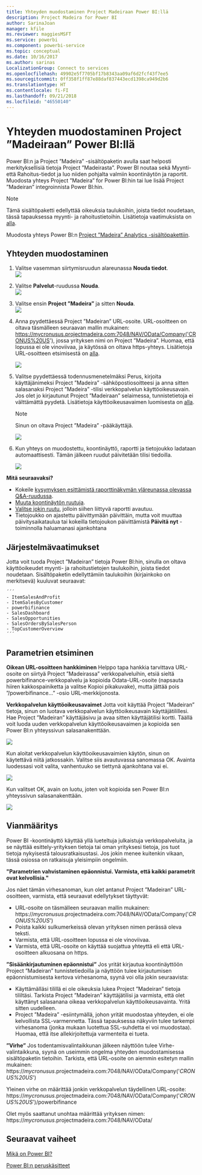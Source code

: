 ```yaml
---
title: Yhteyden muodostaminen Project Madeiraan Power BI:llä
description: Project Madeira for Power BI
author: SarinaJoan
manager: kfile
ms.reviewer: maggiesMSFT
ms.service: powerbi
ms.component: powerbi-service
ms.topic: conceptual
ms.date: 10/16/2017
ms.author: sarinas
LocalizationGroup: Connect to services
ms.openlocfilehash: 49902e5f7705bf17b8343aa09af6d2fcf43f7ee5
ms.sourcegitcommit: 0ff358f1ff87e88daf837443ecd1398ca949d2b6
ms.translationtype: HT
ms.contentlocale: fi-FI
ms.lasthandoff: 09/21/2018
ms.locfileid: "46550140"
---
```

# <a name="connect-to-project-madeira-with-power-bi"></a>Yhteyden muodostaminen Project ”Madeiraan” Power BI:llä
Power BI:n ja Project ”Madeira” -sisältöpaketin avulla saat helposti merkityksellisiä tietoja Project ”Madeirasta”. Power BI noutaa sekä Myynti- että Rahoitus-tiedot ja luo niiden pohjalta valmiin koontinäytön ja raportit.
Muodosta yhteys Project ”Madeira” for Power BI:hin tai lue lisää Project ”Madeiran” integroinnista Power BI:hin.

>[!NOTE]
>Tämä sisältöpaketti edellyttää oikeuksia taulukoihin, joista tiedot noudetaan, tässä tapauksessa myynti- ja rahoitustietoihin. Lisätietoja vaatimuksista on [alla](#Requirements).

Muodosta yhteys Power BI:n [Project ”Madeira” Analytics -sisältöpakettiin](https://app.powerbi.com/getdata/services/project-madeira).

## <a name="how-to-connect"></a>Yhteyden muodostaminen
1. Valitse vasemman siirtymisruudun alareunassa **Nouda tiedot**.  
    ![](media/service-connect-to-project-madeira/getdata.png)
2. Valitse **Palvelut**-ruudussa **Nouda**.  
    ![](media/service-connect-to-project-madeira/services.png)
3. Valitse ensin **Project ”Madeira”** ja sitten **Nouda**.  
    ![](media/service-connect-to-project-madeira/projectmadeira.png)
4. Anna pyydettäessä Project ”Madeiran” URL-osoite. URL-osoitteen on oltava täsmälleen seuraavan mallin mukainen: <https://mycronusus.projectmadeira.com:7048/NAV/OData/Company('CRONUS%20US>'), jossa yrityksen nimi on Project ”Madeira”. Huomaa, että lopussa ei ole vinoviivaa, ja käytössä on oltava https-yhteys. Lisätietoja URL-osoitteen etsimisestä on [alla](#FindingParams).  
   
    ![](media/service-connect-to-project-madeira/params.png)
5. Valitse pyydettäessä todennusmenetelmäksi Perus, kirjoita käyttäjänimeksi Project ”Madeira” -sähköpostiosoitteesi ja anna sitten salasanaksi Project ”Madeira” -tilisi verkkopalvelun käyttöoikeusavain. Jos olet jo kirjautunut Project ”Madeiraan” selaimessa, tunnistetietoja ei välttämättä pyydetä. Lisätietoja käyttöoikeusavaimen luomisesta on [alla](#FindingParams).  
   
    >[!NOTE]
    >Sinun on oltava Project ”Madeira” -pääkäyttäjä.
   
   ![](media/service-connect-to-project-madeira/creds.png)
6. Kun yhteys on muodostettu, koontinäyttö, raportti ja tietojoukko ladataan automaattisesti. Tämän jälkeen ruudut päivitetään tilisi tiedoilla.  
   
    ![](media/service-connect-to-project-madeira/dashboard.png)

**Mitä seuraavaksi?**

* Kokeile [kysymyksen esittämistä raporttinäkymän yläreunassa olevassa Q&A-ruudussa](consumer/end-user-q-and-a.md).
* [Muuta koontinäytön ruutuja](service-dashboard-edit-tile.md).
* [Valitse jokin ruutu](consumer/end-user-tiles.md), jolloin siihen liittyvä raportti avautuu.
* Tietojoukko on ajastettu päivittymään päivittäin, mutta voit muuttaa päivitysaikataulua tai kokeilla tietojoukon päivittämistä **Päivitä nyt** -toiminnolla haluamanasi ajankohtana

<a name="Requirements"></a>

## <a name="system-requirements"></a>Järjestelmävaatimukset
Jotta voit tuoda Project ”Madeiran” tietoja Power BI:hin, sinulla on oltava käyttöoikeudet myynti- ja rahoitustietojen taulukoihin, joista tiedot noudetaan. Sisältöpaketin edellyttämiin taulukoihin (kirjainkoko on merkitsevä) kuuluvat seuraavat:  
 
    ´´´ 
    - ItemSalesAndProfit  
    - ItemSalesByCustomer  
    - powerbifinance  
    - SalesDashboard  
    - SalesOpportunities  
    - SalesOrdersBySalesPerson  
    - TopCustomerOverview  
    ´´´ 

<a name="FindingParams"></a>

## <a name="finding-parameters"></a>Parametrien etsiminen
**Oikean URL-osoitteen hankkiminen** Helppo tapa hankkia tarvittava URL-osoite on siirtyä Project ”Madeirassa” verkkopalveluihin, etsiä sieltä powerbifinance-verkkopalvelu ja kopioida Odata-URL-osoite (napsauta hiiren kakkospainiketta ja valitse Kopioi pikakuvake), mutta jättää pois ”/powerbifinance...” -osio URL-merkkijonosta.

**Verkkopalvelun käyttöoikeusavaimet** Jotta voit käyttää Project ”Madeiran” tietoja, sinun on luotava verkkopalvelun käyttöoikeusavain käyttäjätilillesi. Hae Project ”Madeiran” käyttäjäsivu ja avaa sitten käyttäjätilisi kortti. Täällä voit luoda uuden verkkopalvelun käyttöoikeusavaimen ja kopioida sen Power BI:n yhteyssivun salasanakenttään.

![](media/service-connect-to-project-madeira/accesskey.png)

Kun aloitat verkkopalvelun käyttöoikeusavaimien käytön, sinun on käytettävä niitä jatkossakin. Valitse siis avautuvassa sanomassa OK.
Avainta luodessasi voit valita, vanhentuuko se tiettynä ajankohtana vai ei.

![](media/service-connect-to-project-madeira/accesskey2.png)

Kun valitset OK, avain on luotu, joten voit kopioida sen Power BI:n yhteyssivun salasanakenttään.

![](media/service-connect-to-project-madeira/accesskey3.png)

## <a name="troubleshooting"></a>Vianmääritys
Power BI -koontinäyttö käyttää yllä lueteltuja julkaistuja verkkopalveluita, ja se näyttää esittely-yrityksen tietoja tai oman yrityksesi tietoja, jos tuot tietoja nykyisestä talousratkaisustasi. Jos jokin menee kuitenkin vikaan, tässä osiossa on ratkaisuja yleisimpiin ongelmiin.

**"Parametrien vahvistaminen epäonnistui. Varmista, että kaikki parametrit ovat kelvollisia."**

Jos näet tämän virhesanoman, kun olet antanut Project ”Madeiran” URL-osoitteen, varmista, että seuraavat edellytykset täyttyvät:  

- URL-osoite on täsmälleen seuraavan mallin mukainen: https://*mycronusus*.projectmadeira.com:7048/NAV/OData/Company('<em>CRONUS%20US</em>')  
- Poista kaikki sulkumerkeissä olevan yrityksen nimen perässä oleva teksti.  
- Varmista, että URL-osoitteen lopussa ei ole vinoviivaa.  
- Varmista, että URL-osoite on käyttää suojattua yhteyttä eli että URL-osoitteen alkuosana on https.  

**”Sisäänkirjautuminen epäonnistui”** Jos yrität kirjautua koontinäyttöön Project ”Madeiran” tunnistetiedoilla ja näyttöön tulee kirjautumisen epäonnistumisesta kertova virhesanoma, syynä voi olla jokin seuraavista:  

   - Käyttämälläsi tilillä ei ole oikeuksia lukea Project ”Madeiran” tietoja tililtäsi. Tarkista Project ”Madeiran” käyttäjätilisi ja varmista, että olet käyttänyt salasanana oikeaa verkkopalvelun käyttöoikeusavainta. Yritä sitten uudelleen.  
   - Project ”Madeira” -esiintymällä, johon yrität muodostaa yhteyden, ei ole kelvollista SSL-varmennetta. Tässä tapauksessa näkyviin tulee tarkempi virhesanoma (jonka mukaan luotettua SSL-suhdetta ei voi muodostaa). Huomaa, että itse allekirjoitettuja varmenteita ei tueta.  

**”Virhe”** Jos todentamisvalintaikkunan jälkeen näyttöön tulee Virhe-valintaikkuna, syynä on useimmin ongelma yhteyden muodostamisessa sisältöpaketin tietoihin. Tarkista, että URL-osoite on aiemmin esitetyn mallin mukainen:  
    https://*mycronusus*.projectmadeira.com:7048/NAV/OData/Company('<em>CRONUS%20US</em>')

Yleinen virhe on määrittää jonkin verkkopalvelun täydellinen URL-osoite:  
    https://*mycronusus*.projectmadeira.com:7048/NAV/OData/Company('<em>CRONUS%20US</em>')/powerbifinance

Olet myös saattanut unohtaa määrittää yrityksen nimen:   
    https://<em>mycronusus</em>.projectmadeira.com:7048/NAV/OData/

## <a name="next-steps"></a>Seuraavat vaiheet
[Mikä on Power BI?](power-bi-overview.md)

[Power BI:n peruskäsitteet](consumer/end-user-basic-concepts.md)


